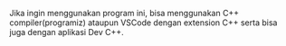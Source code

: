 Jika ingin menggunakan program ini, bisa menggunakan C++ compiler(programiz) ataupun VSCode dengan extension C++ serta bisa juga dengan aplikasi Dev C++.
